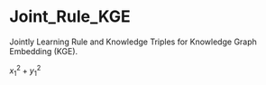 # Joint_Rule_KGE

[//]:
    b

Jointly Learning Rule and Knowledge Triples for Knowledge Graph Embedding (KGE).

$x_1^2+y_1^2$

